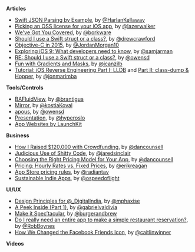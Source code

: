 **Articles**

* [Swift JSON Parsing by Example](http://harlankellaway.com/blog/2015/07/05/swift-json-parsing-by-example/), by [@HarlanKellaway](https://twitter.com/HarlanKellaway)
* [Picking an OSS license for your iOS app](http://blog.lazerwalker.com/cortado/2015/07/05/open-source-licenses.html), by [@lazerwalker](https://twitter.com/lazerwalker)
* [We've Got You Covered](https://www.bignerdranch.com/blog/weve-got-you-covered/), by [@borkware](https://twitter.com/borkware)
* [Should I use a Swift struct or a class?](http://faq.sealedabstract.com/structs_or_classes/), by [@drewcrawford](https://twitter.com/drewcrawford)
* [Objective-C in 2015](https://medium.com/the-traveled-ios-developers-guide/objective-c-in-2015-3cb7dab3690c), by [@JordanMorgan10](https://twitter.com/JordanMorgan10)
* [Exploring iOS 9: What developers need to know](http://insights.carnivalmobile.com/exploring-ios-9/), by [@samjarman](https://twitter.com/samjarman)
* [RE: Should I use a Swift struct or a class?](http://owensd.io/2015/07/05/re-struct-or-class.html), by [@owensd](https://twitter.com/owensd)
* [Fun with Gradients and Masks](http://ios-animations-by-emails.com/posts/2015-july), by [@icanzilb](https://twitter.com/icanzilb)
* [Tutorial: iOS Reverse Engineering Part I: LLDB](http://enharmonichq.com/tutorial-ios-reverse-engineering-lldb/) and [Part II: class-dump & Hopper](http://enharmonichq.com/tutorial-ios-reverse-engineering-class-dump-hopper-dissasembler/), by [@jonmarimba](https://twitter.com/jonmarimba)

**Tools/Controls**

* [BAFluidView](https://github.com/antiguab/BAFluidView), by [@brantigua](https://twitter.com/brantigua)
* [Mirror](https://github.com/kostiakoval/Mirror), by [@kostiaKoval](https://twitter.com/kostiaKoval)
* [apous](https://github.com/owensd/apous), by [@owensd](https://twitter.com/owensd)
* [Presentation](https://github.com/hyperoslo/Presentation), by [@hyperoslo](https://twitter.com/hyperoslo)
* [App Websites by LaunchKit](https://launchkit.io/websites/)

**Business**

* [How I Raised $120,000 with Crowdfunding](http://dancounsell.com/articles/how-i-raised-120000-dollars-with-crowdfunding), by [@dancounsell](https://twitter.com/dancounsell)
* [Judicious Use of Shitty Code](http://blog.jaredsinclair.com/post/123277602945/judicious-use-of-shitty-code), by [@jaredsinclair](https://twitter.com/jaredsinclair)
* [Choosing the Right Pricing Model for Your App](http://dancounsell.typed.com/articles/choosing-the-right-pricing-model-for-your-app), by [@dancounsell](https://twitter.com/dancounsell)
* [Pricing: Hourly Rates vs. Fixed Prices](https://madebysidecar.com/journal/pricing-hourly-rates-vs-fixed-prices), by [@erikreagan](https://twitter.com/erikreagan)
* [App Store pricing rules](http://aplus.rs/2015/app-store-pricing-rules/), by [@radiantav](https://twitter.com/radiantav)
* [Sustainable Indie Apps](http://nearthespeedoflight.com/article/2015_07_01_sustainable_indie_apps), by [@ospeedoflight](https://twitter.com/ospeedoflight)

**UI/UX**

* [Design Principles for @_DigitalIndia](https://medium.com/ux-for-india/design-principles-for-digitalindia-16200abc3229), by [@mphaxise](https://twitter.com/mphaxise)
* [A Peek Inside (Part 1)](https://medium.com/user-experience-design-1/a-peek-inside-part-1-ee35b6338c2b), by [@gabrielvaldivia](https://twitter.com/gabrielvaldivia)
* [Make it Spec’tacular](https://medium.com/@burgerandbrew/make-it-spec-tacular-68d075523d9c), by [@burgerandbrew](https://twitter.com/burgerandbrew)
* [Do I really need an entire app to make a simple restaurant reservation?](https://medium.com/@robboynes/do-i-really-need-an-entire-app-to-make-a-simple-restaurant-reservation-1d8a1928af9d), by [@RobBoynes](https://twitter.com/RobBoynes)
* [How We Changed the Facebook Friends Icon](https://medium.com/@caitlinwinner/how-we-changed-the-facebook-friends-icon-dc8526ea9ea8), by [@caitlinwinner](https://twitter.com/caitlinwinner)

**Videos**

